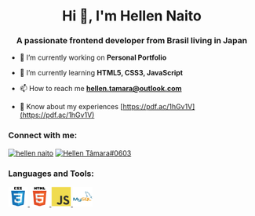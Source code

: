 <h1 align="center">Hi 👋, I'm Hellen Naito</h1>
<h3 align="center">A passionate frontend developer from Brasil living in Japan</h3>

- 🔭 I’m currently working on **Personal Portfolio**

- 🌱 I’m currently learning **HTML5, CSS3, JavaScript**

- 📫 How to reach me **hellen.tamara@outlook.com**

- 📄 Know about my experiences [https://pdf.ac/1hGv1V](https://pdf.ac/1hGv1V)

<h3 align="left">Connect with me:</h3>
<p align="left">
<a href="https://www.linkedin.com/in/hellen-naito-03946b112/" target="blank"><img align="center" src="https://raw.githubusercontent.com/rahuldkjain/github-profile-readme-generator/master/src/images/icons/Social/linked-in-alt.svg" alt="hellen naito" height="30" width="40" /></a>
<a href="https://discord.gg/Hellen Tâmara#0603" target="blank"><img align="center" src="https://raw.githubusercontent.com/rahuldkjain/github-profile-readme-generator/master/src/images/icons/Social/discord.svg" alt="Hellen Tâmara#0603" height="30" width="40" /></a>
</p>

<h3 align="left">Languages and Tools:</h3>
<p align="left"> <a href="https://www.w3schools.com/css/" target="_blank" rel="noreferrer"> <img src="https://raw.githubusercontent.com/devicons/devicon/master/icons/css3/css3-original-wordmark.svg" alt="css3" width="40" height="40"/> </a> <a href="https://www.w3.org/html/" target="_blank" rel="noreferrer"> <img src="https://raw.githubusercontent.com/devicons/devicon/master/icons/html5/html5-original-wordmark.svg" alt="html5" width="40" height="40"/> </a> <a href="https://developer.mozilla.org/en-US/docs/Web/JavaScript" target="_blank" rel="noreferrer"> <img src="https://raw.githubusercontent.com/devicons/devicon/master/icons/javascript/javascript-original.svg" alt="javascript" width="40" height="40"/> </a> <a href="https://www.mysql.com/" target="_blank" rel="noreferrer"> <img src="https://raw.githubusercontent.com/devicons/devicon/master/icons/mysql/mysql-original-wordmark.svg" alt="mysql" width="40" height="40"/> </a> </p>
